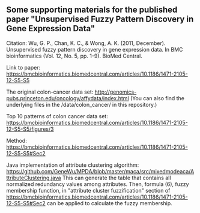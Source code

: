 ## Some supporting materials for the published paper "Unsupervised Fuzzy Pattern Discovery in Gene Expression Data"

Citation: Wu, G. P., Chan, K. C., & Wong, A. K. (2011, December). Unsupervised fuzzy pattern discovery in gene expression data. In BMC bioinformatics (Vol. 12, No. 5, pp. 1-9). BioMed Central.

Link to paper: https://bmcbioinformatics.biomedcentral.com/articles/10.1186/1471-2105-12-S5-S5


The original colon-cancer data set: http://genomics-pubs.princeton.edu/oncology/affydata/index.html
(You can also find the underlying files in the /data/colon_cancer/ in this repository.)

Top 10 patterns of colon cancer data set: https://bmcbioinformatics.biomedcentral.com/articles/10.1186/1471-2105-12-S5-S5/figures/3

Method: https://bmcbioinformatics.biomedcentral.com/articles/10.1186/1471-2105-12-S5-S5#Sec2

Java implementation of attribute clustering algorithm: https://github.com/GeneWu/MPDA/blob/master/maca/src/mixedmodeaca/AttributeClustering.java
This can generate the table that contains all normalized redundancy values among attributes. Then, formula (6), fuzzy membership function, in "attribute cluster fuzzification" section of https://bmcbioinformatics.biomedcentral.com/articles/10.1186/1471-2105-12-S5-S5#Sec2 can be applied to calculate the fuzzy membership.
